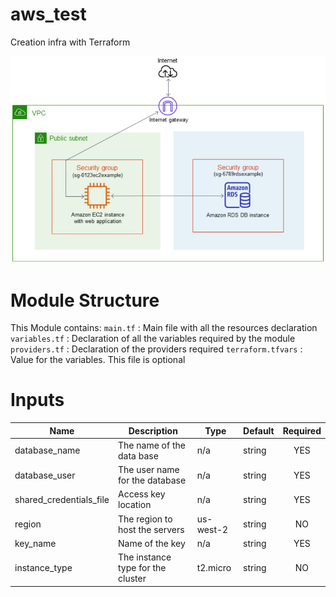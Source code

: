 # aws_test
Creation infra with Terraform 

![High-level diagram](pic.png "High-level diagram")

# Module Structure
This Module contains:
`main.tf` : Main file with all the resources declaration
`variables.tf` : Declaration of all the variables required by the module
`providers.tf` : Declaration of the providers required
`terraform.tfvars` : Value for the variables. This file is optional 

# Inputs
| Name | Description | Type | Default | Required |
|------|-------------|------|---------|:--------:|
database_name | The name of the data base | n/a | string | YES
database_user | The user name for the database | n/a | string | YES
shared_credentials_file | Access key location | n/a | string | YES
region | The region to host the servers | us-west-2 | string | NO
key_name | Name of the key | n/a | string | YES
instance_type | The instance type for the cluster | t2.micro | string | NO